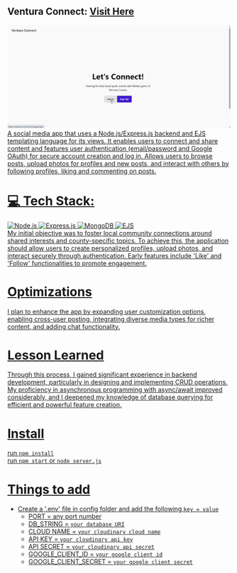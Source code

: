 ## Ventura Connect: <a href="https://ventura-connect.vercel.app">Visit Here</a>
<div align="center">
 <a href="https://ventura-connect.vercel.app">
 <img src="https://github.com/jjbcasas/ventura-connect/blob/main/ventura-connect.gif"
 </a>
</div>
   A social media app that uses a Node.js/Express.js backend and EJS templating language for its views. It enables users to connect and share content and features user authentication (email/password and Google OAuth) for secure account creation and log in. Allows users to browse posts, upload photos for profiles and new posts, and interact with others by following profiles, liking and commenting on posts.
   
# 💻 Tech Stack:
![Node.js](https://img.shields.io/badge/Node.js-43853D?style=for-the-badge&logo=node.js&logoColor=white)
![Express.js](https://img.shields.io/badge/Express.js-000000?style=for-the-badge&logo=express&logoColor=white)
![MongoDB](https://img.shields.io/badge/MongoDB-47A248?style=for-the-badge&logo=mongodb&logoColor=white)
![EJS](https://img.shields.io/badge/EJS-F7DF1E?style=for-the-badge&logo=ejs&logoColor=black) <br>
  My initial objective was to foster local community connections around shared interests and county-specific topics. To achieve this, the application should allow users to create personalized profiles, upload photos, and interact securely through authentication. Early features include 'Like' and 'Follow' functionalities to promote engagement.

# Optimizations
  I plan to enhance the app by expanding user customization options, enabling cross-user posting, integrating diverse media types for richer content, and adding chat functionality.

# Lesson Learned
   Through this process, I gained significant experience in backend development, particularly in designing and implementing CRUD operations. My proficiency in asynchronous programming with async/await improved considerably, and I deepened my knowledge of database querying for efficient and powerful feature creation.

# Install
  run `npm install` <br>
  run `npm start` or `node server.js`

# Things to add
  - Create a '.env' file in config folder and add the following `key = value`
    - PORT = any port number
    - DB_STRING = `your database URI`
    - CLOUD NAME = `your cloudinary cloud name`
    - API KEY = `your cloudinary api key`
    - API SECRET = `your cloudinary api secret`
    - GOOGLE_CLIENT_ID = `your google client id`
    - GOOGLE_CLIENT_SECRET = `your google client secret`
